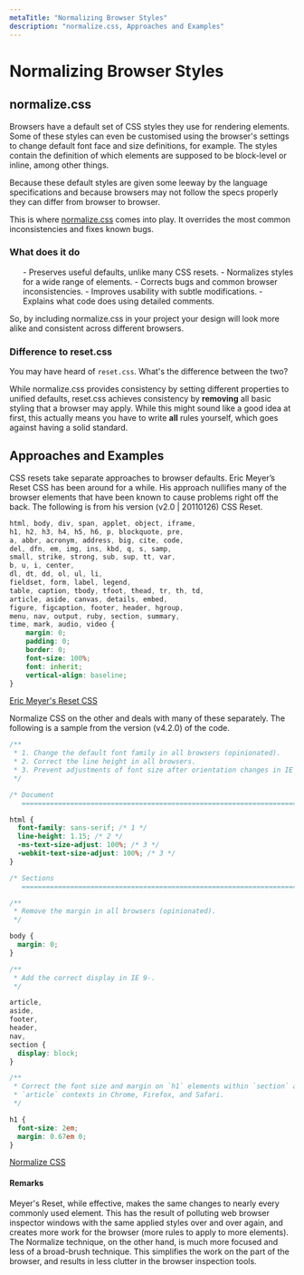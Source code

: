 ```yaml
---
metaTitle: "Normalizing Browser Styles"
description: "normalize.css, Approaches and Examples"
---
```


# Normalizing Browser Styles




## normalize.css


Browsers have a default set of CSS styles they use for rendering elements. Some of these styles can even be customised using the browser's settings to change default font face and size definitions, for example. The styles contain the definition of which elements are supposed to be block-level or inline, among other things.

Because these default styles are given some leeway by the language specifications and because browsers may not follow the specs properly they can differ from browser to browser.

This is where [normalize.css](http://necolas.github.io/normalize.css/) comes into play. It overrides the most common inconsistencies and fixes known bugs.

### What does it do

> 
<ul>
- Preserves useful defaults, unlike many CSS resets.
- Normalizes styles for a wide range of elements.
- Corrects bugs and common browser inconsistencies.
- Improves usability with subtle modifications.
- Explains what code does using detailed comments.
</ul>


So, by including normalize.css in your project your design will look more alike and consistent across different browsers.

### Difference to reset.css

You may have heard of `reset.css`. What's the difference between the two?

While normalize.css provides consistency by setting different properties to unified defaults, reset.css achieves consistency by **removing** all basic styling that a browser may apply. While this might sound like a good idea at first, this actually means you have to write **all** rules yourself, which goes against having a solid standard.



## Approaches and Examples


CSS resets take separate approaches to browser defaults. Eric Meyer’s Reset CSS has been around for a while. His approach nullifies many of the browser elements that have been known to cause problems right off the back. The following is from his version (v2.0 | 20110126) CSS Reset.

```css
html, body, div, span, applet, object, iframe,
h1, h2, h3, h4, h5, h6, p, blockquote, pre,
a, abbr, acronym, address, big, cite, code,
del, dfn, em, img, ins, kbd, q, s, samp,
small, strike, strong, sub, sup, tt, var,
b, u, i, center,
dl, dt, dd, ol, ul, li,
fieldset, form, label, legend,
table, caption, tbody, tfoot, thead, tr, th, td,
article, aside, canvas, details, embed, 
figure, figcaption, footer, header, hgroup, 
menu, nav, output, ruby, section, summary,
time, mark, audio, video {
    margin: 0;
    padding: 0;
    border: 0;
    font-size: 100%;
    font: inherit;
    vertical-align: baseline;
}

```

[Eric Meyer's Reset CSS](http://meyerweb.com/eric/tools/css/reset/)

Normalize CSS on the other and deals with many of these separately. The following is a sample from the version (v4.2.0) of the code.

```css
/**
 * 1. Change the default font family in all browsers (opinionated).
 * 2. Correct the line height in all browsers.
 * 3. Prevent adjustments of font size after orientation changes in IE and iOS.
 */

/* Document
   ========================================================================== */

html {
  font-family: sans-serif; /* 1 */
  line-height: 1.15; /* 2 */
  -ms-text-size-adjust: 100%; /* 3 */
  -webkit-text-size-adjust: 100%; /* 3 */
}

/* Sections
   ========================================================================== */

/**
 * Remove the margin in all browsers (opinionated).
 */

body {
  margin: 0;
}

/**
 * Add the correct display in IE 9-.
 */

article,
aside,
footer,
header,
nav,
section {
  display: block;
}

/**
 * Correct the font size and margin on `h1` elements within `section` and
 * `article` contexts in Chrome, Firefox, and Safari.
 */

h1 {
  font-size: 2em;
  margin: 0.67em 0;
}

```

[Normalize CSS](http://normalize.css)



#### Remarks


Meyer's Reset, while effective, makes the same changes to nearly every commonly used element. This has the result of polluting web browser inspector windows with the same applied styles over and over again, and creates more work for the browser (more rules to apply to more elements). The Normalize technique, on the other hand, is much more focused and less of a broad-brush technique. This simplifies the work on the part of the browser, and results in less clutter in the browser inspection tools.

